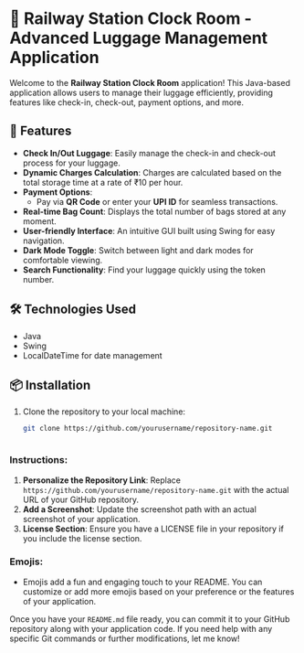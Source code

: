 # 🚂 Railway Station Clock Room - Advanced Luggage Management Application

Welcome to the **Railway Station Clock Room** application! This Java-based application allows users to manage their luggage efficiently, providing features like check-in, check-out, payment options, and more. 

## 🌟 Features

- **Check In/Out Luggage**: Easily manage the check-in and check-out process for your luggage.
- **Dynamic Charges Calculation**: Charges are calculated based on the total storage time at a rate of ₹10 per hour.
- **Payment Options**: 
  - Pay via **QR Code** or enter your **UPI ID** for seamless transactions.
- **Real-time Bag Count**: Displays the total number of bags stored at any moment.
- **User-friendly Interface**: An intuitive GUI built using Swing for easy navigation.
- **Dark Mode Toggle**: Switch between light and dark modes for comfortable viewing.
- **Search Functionality**: Find your luggage quickly using the token number.

## 🛠️ Technologies Used

- Java
- Swing
- LocalDateTime for date management

## 📦 Installation

1. Clone the repository to your local machine:
   ```bash
   git clone https://github.com/yourusername/repository-name.git



### Instructions:
1. **Personalize the Repository Link**: Replace `https://github.com/yourusername/repository-name.git` with the actual URL of your GitHub repository.
2. **Add a Screenshot**: Update the screenshot path with an actual screenshot of your application.
3. **License Section**: Ensure you have a LICENSE file in your repository if you include the license section.

### Emojis:
- Emojis add a fun and engaging touch to your README. You can customize or add more emojis based on your preference or the features of your application.

Once you have your `README.md` file ready, you can commit it to your GitHub repository along with your application code. If you need help with any specific Git commands or further modifications, let me know!


